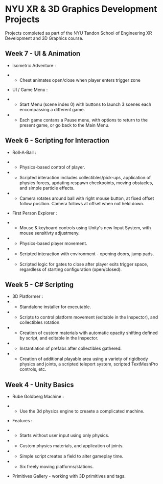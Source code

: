 # NYU XR & 3D Graphics Development Projects
 Projects completed as part of the NYU Tandon School of Engineering XR Development and 3D Graphics course.
 
 ## Week 7 - UI & Animation
 - Isometric Adventure :
 - - Chest animates open/close when player enters trigger zone 
 
 
- UI / Game Menu :
- - Start Menu (scene index 0) with buttons to launch 3 scenes each encompassing a different game.
- - Each game contans a Pause menu, with options to return to the present game, or go back to the Main Menu.
 
## Week 6 - Scripting for Interaction
- Roll-A-Ball :
- - Physics-based control of player. 
- - Scripted interaction includes collectibles/pick-ups, application of physics forces, updating respawn checkpoints, moving obstacles, and simple particle effects.
- - Camera rotates around ball with right mouse button, at fixed offset follow position. Camera follows at offset when not held down.

- First Person Explorer :
- - Mouse & keyboard controls using Unity's new Input System, with mouse sensitivty adjustmeny.
- - Physics-based player movement.
- - Scripted interaction with environment - opening doors, jump pads.
- - Scripted logic for gates to close after player exits trigger space, regardless of starting configuration (open/closed).

## Week 5 - C# Scripting 
- 3D Platformer :
- - Standalone installer for executable.
- - Scripts to control platform movement (editable in the Inspector), and collectibles rotation. 
- - Creation of custom materials with automatic opacity shifting defined by script, and editable in the Inspector. 
- - Instantiation of prefabs after collectibles gathered. 
- - Creation of additional playable area using a variety of rigidbody physics and joints, a scripted teleport system, scripted TextMeshPro controls, etc. 

## Week 4 - Unity Basics
- Rube Goldberg Machine :
- - Use the 3d physics engine to creaete a complicated machine. 
- Features : 
- - Starts without user input using only physics. 
- - Custom physics materials, and application of joints. 
- - Simple script creates a field to alter gameplay time. 
- - Six freely moving platforms/stations. 

- Primitives Gallery - working with 3D primitives and tags.
